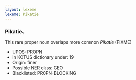 ```yaml
---
layout: lexeme
lexeme: Pikatie
---
```


###  Pikatie₁

This rare proper noun overlaps more common *Pikatie* (FIXME)
* UPOS:  PROPN
* in KOTUS dictionary under:  19
* Origin:  finer
* Possible NER class:  GEO
* Blacklisted:  PROPN-BLOCKING

